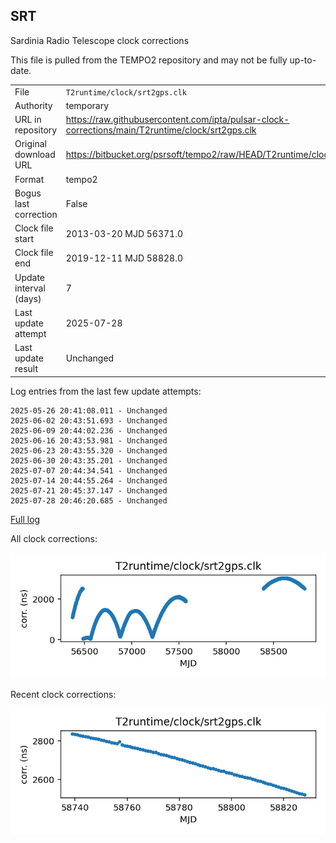 
## SRT

Sardinia Radio Telescope clock corrections

This file is pulled from the TEMPO2 repository and may not be fully
up-to-date.

|     |     |
|:--- |:--- |
| File | `T2runtime/clock/srt2gps.clk` |
| Authority | temporary |
| URL in repository | <https://raw.githubusercontent.com/ipta/pulsar-clock-corrections/main/T2runtime/clock/srt2gps.clk> |
| Original download URL | <https://bitbucket.org/psrsoft/tempo2/raw/HEAD/T2runtime/clock/srt2gps.clk> |
| Format | tempo2 |
| Bogus last correction | False |
| Clock file start | 2013-03-20 MJD 56371.0 |
| Clock file end | 2019-12-11 MJD 58828.0 |
| Update interval (days) | 7 |
| Last update attempt | 2025-07-28 |
| Last update result | Unchanged |

Log entries from the last few update attempts:
```
2025-05-26 20:41:08.011 - Unchanged
2025-06-02 20:43:51.693 - Unchanged
2025-06-09 20:44:02.236 - Unchanged
2025-06-16 20:43:53.981 - Unchanged
2025-06-23 20:43:55.320 - Unchanged
2025-06-30 20:43:35.201 - Unchanged
2025-07-07 20:44:34.541 - Unchanged
2025-07-14 20:44:55.264 - Unchanged
2025-07-21 20:45:37.147 - Unchanged
2025-07-28 20:46:20.685 - Unchanged
```
[Full log](https://raw.githubusercontent.com/ipta/pulsar-clock-corrections/main/log/T2runtime/clock/srt2gps.clk.log)


All clock corrections:

![plot of all clock corrections](srt2gps.clk.png "All corrections")

Recent clock corrections:

![plot of recent clock corrections](srt2gps.clk.short.png "Recent corrections")

